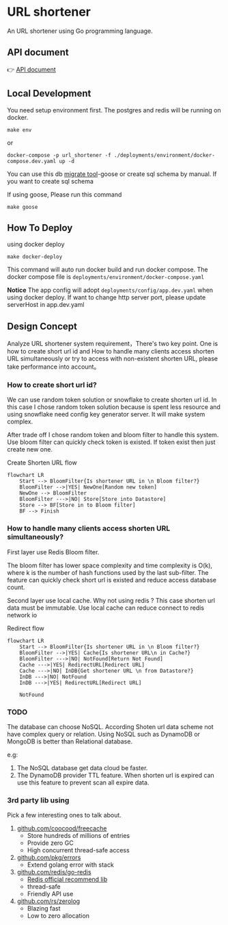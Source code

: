 # URL shortener

An URL shortener using Go programming language.

## API document

👉 [API document](./doc/API.md)

## Local Development

You need setup environment first.
The postgres and redis will be running on docker.

```shell
make env
```

or

```shell
docker-compose -p url_shortener -f ./deployments/environment/docker-compose.dev.yaml up -d
```

You can use this db [migrate tool](https://github.com/pressly/goose)-goose or create sql schema by manual.
If you want to create sql schema

If using goose, Please run this command

```shell
make goose
```

## How To Deploy

using docker deploy

```shell
make docker-deploy
```

This command will auto run docker build and run docker compose.
The docker compose file is `deployments/environment/docker-compose.yaml`

**Notice** The app config will adopt `deployments/config/app.dev.yaml` when using docker deploy. If want to change http
server port, please update serverHost in app.dev.yaml

## Design Concept

Analyze URL shortener system requirement，There's two key point. One is how to create short url id and How to handle many
clients access shorten URL simultaneously or
try to access with non-existent shorten URL, please take performance into account。

### How to create short url id?

We can use random token solution or snowflake to create shorten url id. In this case I chose random token solution
because is spent less resource and using snowflake need config key
generator server. It will make system complex.

After trade off I chose random token and bloom filter to handle this system.
Use bloom filter can quickly check token is existed. If token exist then just create new one.

Create Shorten URL flow

```mermaid
flowchart LR
    Start --> BloomFilter{Is shortener URL in \n Bloom filter?}
    BloomFilter -->|YES| NewOne[Random new token]
    NewOne --> BloomFilter
    BloomFilter --->|NO| Store[Store into Datastore]
    Store --> BF[Store in to Bloom filter]
    BF --> Finish
```

### How to handle many clients access shorten URL simultaneously?

First layer use Redis Bloom filter.

The bloom filter has lower space complexity and time complexity is O(k), where k
is the number of hash functions used by the last sub-filter. The feature can quickly check short url is existed and
reduce access database count.

Second layer use local cache.
Why not using redis ? This case shorten url data must be immutable.
Use local cache can reduce connect to redis network io

Redirect flow

```mermaid
flowchart LR
    Start --> BloomFilter{Is shortener URL in \n Bloom filter?}
    BloomFilter -->|YES| Cache{Is shortener URL\n in Cache?}
    BloomFilter --->|NO| NotFound[Return Not Found]
    Cache --->|YES| RedirectURL[Redirect URL]
    Cache --->|NO| InDB{Get shortener URL \n from Datastore?}
    InDB --->|NO| NotFound
    InDB --->|YES| RedirectURL[Redirect URL]

    NotFound
```

### TODO

The database can choose NoSQL. According Shoten url data scheme not have complex query or relation.
Using NoSQL such as DynamoDB or MongoDB is better than Relational database.

e.g:

1. The NoSQL database get data cloud be faster.
2. The DynamoDB provider TTL feature. When shorten url is expired can use this feature to prevent scan all expire data.

### 3rd party lib using

Pick a few interesting ones to talk about.

1. [github.com/coocood/freecache](github.com/coocood/freecach)
    - Store hundreds of millions of entries
    - Provide zero GC
    - High concurrent thread-safe access
2. [github.com/pkg/errors](github.com/pkg/errors)
    - Extend golang error with stack
3. [github.com/redis/go-redis](github.com/redis/go-redis)
    - [Redis official recommend lib](https://redis.io/resources/clients/#go)
    - thread-safe
    - Friendly API use
4. [github.com/rs/zerolog](github.com/rs/zerolog)
    - Blazing fast
    - Low to zero allocation